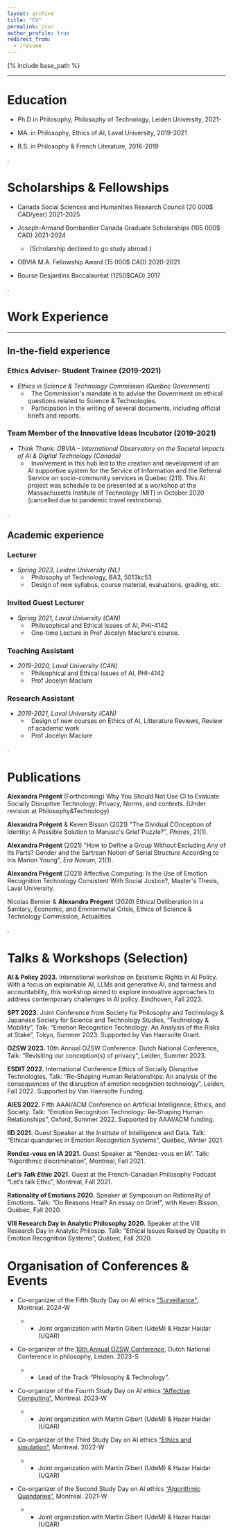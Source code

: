 ```yaml
---
layout: archive
title: "CV"
permalink: /cv/
author_profile: true
redirect_from:
  - /resume
---
```


{% include base_path %}

---



# Education

* Ph.D in Philosophy, Philosophy of Technology, Leiden University, 2021-

  
* MA. in Philosophy, Ethics of AI, Laval University, 2019-2021

  
* B.S. in Philosophy & French Literature, 2016-2019


.
# Scholarships & Fellowships

* Canada Social Sciences and Humanities Research Council (20 000$ CAD/year) 2021-2025


* Joseph-Armand Bombardier Canada Graduate Scholarships (105 000$ CAD) 2021-2024
   * &nbsp;(Scholarship declined to go study abroad.)


* OBVIA M.A. Fellowship Award (15 000$ CAD) 2020-2021


* Bourse Desjardins Baccalauréat (1250$CAD) 2017

.

# Work Experience
*******



## In-the-field experience



### **Ethics Adviser- Student Trainee (2019-2021)**
* *Ethics in Science & Technology Commission (Quebec Government)*
    * &nbsp; The Commission's mandate is to advise the Government on ethical questions related to Science & Technologies. 
    * &nbsp; Participation in the writing of several documents, including official briefs and reports.



### **Team Member of the Innovative Ideas Incubator (2019-2021)**
  
* *Think Thank: OBVIA - International Observatory on the Societal Impacts of AI & Digital Technology (Canada)*
  * &nbsp; Involvement in this hub led to the creation and development of an AI supportive system for the Service of Information and the Referral Service on socio-community services in Quebec (211). This AI project was schedule to be presented at a workshop at the Massachusetts Institute of Technology (MIT) in October 2020 (cancelled due to pandemic travel restrictions).

.


## Academic experience

### Lecturer 
* *Spring 2023, Leiden University (NL)*
    * &nbsp; Philosophy of Technology, BA3, 5013kc53
    * &nbsp; Design of new syllabus, course material, evaluations, grading, etc.
  

### Invited Guest Lecturer
* *Spring 2021, Laval University (CAN)*
     * &nbsp; Philosophical and Ethical Issues of AI, PHI-4142
     * &nbsp; One-time Lecture in Prof Jocelyn Maclure's course.
  

### Teaching Assistant
* *2019-2020, Laval University (CAN)*
     * &nbsp; Philsophical and Ethical Issues of AI, PHI-4142
     * &nbsp; Prof Jocelyn Maclure

### Research Assistant
* *2019-2021, Laval University (CAN)*
     * &nbsp; Design of new courses on Ethics of AI, Litterature Reviews, Review of academic work
     * &nbsp; Prof Jocelyn Maclure


.


Publications
======
 **Alexandra Prégent** (Forthcoming) Why You Should Not Use CI to Evaluate Socially Disruptive Technology: Privacy, Norms, and contexts. (Under revision at Philosophy&Technology)

**Alexandra Prégent** & Keven Bisson (2021) "The Dividual COnception of Identity: A Possible Solution to Marusic's Grief Puzzle?", *Phares*, 21(1).

**Alexandra Prégent** (2021) "How to Define a Group Without Excluding Any of Its Parts? Gender and the Sartrean Notion of Serial Structure According to Iris Marion Young", *Era Novum*, 21(1).

**Alexandra Prégent** (2021) Affective Computing: Is the Use of Emotion Recognition Technology Consistent With Social Justice?, Master's Thesis, Laval University. 

Nicolas Bernier & **Alexandra Prégent** (2020) Ethical Deliberation In a Sanitary, Economic, and Environmetal Crisis, Ethics of Science & Technology Commission, Actualities. 
  

.


Talks & Workshops (Selection)
======
**AI & Policy 2023.** International workshop on Epistemic Rights in AI Policy. With a focus on explainable AI, LLMs and generative AI, and fairness and accountability, this workshop aimed to explore innovative approaches to address contemporary challenges in AI policy. Eindhoven, Fall 2023.


**SPT 2023.** Joint Conference from Society for Philosophy and Technology & Japanese Society for Science and Technology Studies, “Technology & Mobility”, Talk: “Emotion Recognition Technology: An Analysis of the Risks at Stake”, Tokyo, Summer 2023. Supported by Van Haersolte Grant.


**OZSW 2023.** 10th Annual OZSW Conference. Dutch National Conference, Talk: “Revisiting our conception(s) of privacy”, Leiden, Summer 2023. 


**ESDIT 2022.** International Conference Ethics of Socially Disruptive Technologies, Talk: “Re-Shaping Human Relationships: An analysis of the consequences of the disruption of emotion recognition technology”, Leiden, Fall 2022. Supported by Van Haersolte Funding.


**AIES 2022.** Fifth AAAI/ACM Conference on Artificial Intelligence, Ethics, and Society. Talk: “Emotion Recognition Technology: Re-Shaping Human Relationships”, Oxford, Summer 2022. Supported by AAAI/ACM funding.


**IID 2021.** Guest Speaker at the Institute of Intelligence and Data. Talk: “Ethical quandaries in Emotion Recognition Systems”, Québec, Winter 2021. 


**Rendez-vous en IA 2021.** Guest Speaker at “Rendez-vous en IA”. Talk: “Algorithmic discrimination”, Montreal, Fall 2021.


***Let’s Talk Ethic* 2021.** Guest at the French-Canadian Philosophy Podcast “Let’s talk Ethic”, Montreal, Fall 2021.


**Rationality of Emotions 2020.** Speaker at Symposium on Rationality of Emotions. Talk: “Do Reasons Heal? An essay on Grief”, with Keven Bisson, Québec, Fall 2020.


**VIII Research Day in Analytic Philosophy 2020.** Speaker at the VIII Research Day in Analytic Philosop. Talk: “Ethical Issues Raised by Opacity in Emotion Recognition Systems”, Québec, Fall 2020.


# Organisation of Conferences & Events

* Co-organizer of the Fifth Study Day on AI ethics ["Surveillance"](https://www.obvia.ca/evenements/5e-journee-detude-en-ethique-de-lia-cre-obvia-surveillance), Montreal. 2024-W
   * - Joint organization with Martin Gibert (UdeM) & Hazar Haidar (UQAR)

* Co-organizer of the [10th Annual OZSW Conference](https://www.ozsw.nl/2023-conference/), Dutch National Conference in philosophy, Leiden. 2023-S
   * - Lead of the Track “Philosophy & Technology”.

* Co-organizer of the Fourth Study Day on AI ethics [“Affective Computing”](https://www.obvia.ca/evenements/4e-journee-detude-en-ethique-de-lia-sur-linformatique-affective), Montreal. 2023-W
   * - Joint organization with Martin Gibert (UdeM) & Hazar Haidar (UQAR)

* Co-organizer of the Third Study Day on AI ethics [“Ethics and simulation”](https://www.lecre.umontreal.ca/%C3%A9v%C3%A8nement/ethique-et-simulation-de-lia-a-la-realite-virtuelle/), Montreal. 2022-W
   * - Joint organization with Martin Gibert (UdeM) & Hazar Haidar (UQAR)

* Co-organizer of the Second Study Day on AI ethics [“Algorithmic Quandaries”](https://iid.ulaval.ca/evenements/colloque-2e-journee-detude-sur-lethique-des-algorithmes/), Montreal. 2021-W
   * - Joint organization with Martin Gibert (UdeM) & Hazar Haidar (UQAR)

  
